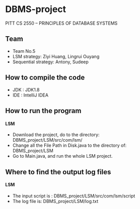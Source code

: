 # DBMS-project
PITT CS 2550 – PRINCIPLES OF DATABASE SYSTEMS

## Team 
- Team No.5
- LSM strategy: Ziyi Huang, Lingrui Ouyang
- Sequential strategy: Antony, Sudeep

## How to compile the code
- JDK : JDK1.8
- IDE : IntelliJ IDEA

## How to run the program
#### LSM
- Download the project, do to the directory: DBMS_project/LSM/src/com/lsm/
- Change all the File Path in Disk.java to the directory of: DBMS_project/LSM
- Go to Main.java, and run the whole LSM project.

## Where to find the output log files
#### LSM
- The input script is : DBMS_project/LSM/src/com/lsm/script
- The log file is: DBMS_project/LSM/log.txt
